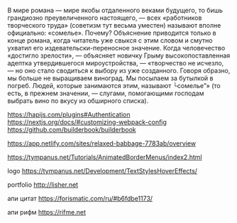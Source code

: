 В мире романа — мире якобы отдаленного веками будущего, то бишь грандиозно преувеличенного настоящего, — всех «работников творческого труда» (советизм тут весьма уместен) называют вполне официально: «сомелье». Почему? Объяснение приводится только в конце романа, когда читатель уже свыкся с этим словом и смутно ухватил его издевательски-переносное значение. Когда человечество «достигло зрелости», — объясняет новичку Грыму высокопоставленная адептка утвердившегося мироустройства, — «творчество не исчезло, — но оно стало сводиться к выбору из уже созданного. Говоря образно, мы больше не выращиваем виноград. Мы посылаем за бутылкой в погреб. Людей, которые занимаются этим, называют └сомелье”» (то есть, в прежнем значении, — слугами, помогающими господам выбрать вино по вкусу из обширного списка).

https://hapijs.com/plugins#Authentication
https://nextjs.org/docs/#customizing-webpack-config
https://github.com/builderbook/builderbook


https://app.netlify.com/sites/relaxed-babbage-7783ab/overview


https://tympanus.net/Tutorials/AnimatedBorderMenus/index2.html


logo
https://tympanus.net/Development/TextStylesHoverEffects/

portfolio
http://lisher.net


апи цитат
https://forismatic.com/ru/#b6fdbe1173/

апи рифм
https://rifme.net

